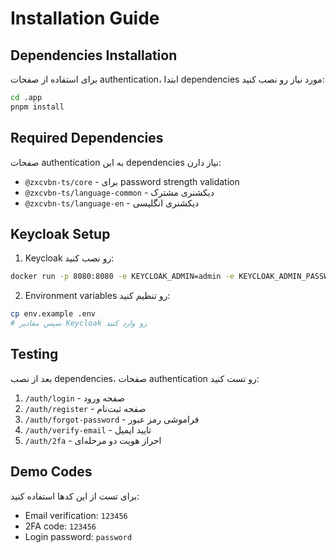 # Installation Guide

## Dependencies Installation

برای استفاده از صفحات authentication، ابتدا dependencies مورد نیاز رو نصب کنید:

```bash
cd .app
pnpm install
```

## Required Dependencies

صفحات authentication به این dependencies نیاز دارن:

- `@zxcvbn-ts/core` - برای password strength validation
- `@zxcvbn-ts/language-common` - دیکشنری مشترک
- `@zxcvbn-ts/language-en` - دیکشنری انگلیسی

## Keycloak Setup

1. Keycloak رو نصب کنید:
```bash
docker run -p 8080:8080 -e KEYCLOAK_ADMIN=admin -e KEYCLOAK_ADMIN_PASSWORD=admin quay.io/keycloak/keycloak:latest start-dev
```

2. Environment variables رو تنظیم کنید:
```bash
cp env.example .env
# سپس مقادیر Keycloak رو وارد کنید
```

## Testing

بعد از نصب dependencies، صفحات authentication رو تست کنید:

1. `/auth/login` - صفحه ورود
2. `/auth/register` - صفحه ثبت‌نام
3. `/auth/forgot-password` - فراموشی رمز عبور
4. `/auth/verify-email` - تایید ایمیل
5. `/auth/2fa` - احراز هویت دو مرحله‌ای

## Demo Codes

برای تست از این کدها استفاده کنید:
- Email verification: `123456`
- 2FA code: `123456`
- Login password: `password`


